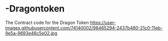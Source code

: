 # -Dragontoken
The Contract code for the Dragon Token
https://user-images.githubusercontent.com/74140002/98465294-2437b480-21c0-11eb-9e5a-9693e46c5e02.jpg
